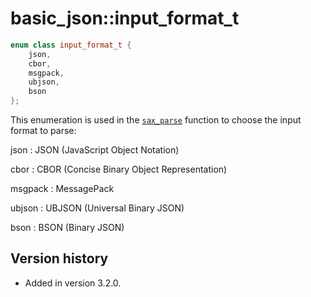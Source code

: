 # basic_json::input_format_t

```cpp
enum class input_format_t {
    json,
    cbor,
    msgpack,
    ubjson,
    bson
};
```

This enumeration is used in the [`sax_parse`](sax_parse.md) function to choose the input format to parse:

json
:   JSON (JavaScript Object Notation)

cbor
:   CBOR (Concise Binary Object Representation)

msgpack
:   MessagePack

ubjson
:   UBJSON (Universal Binary JSON)

bson
:   BSON (Binary JSON)

## Version history

- Added in version 3.2.0.
